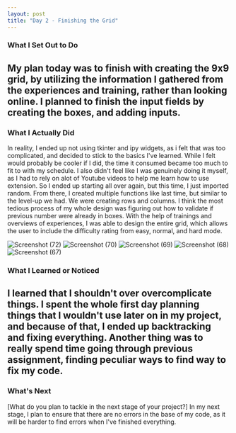 ```yaml
---
layout: post
title: "Day 2 - Finishing the Grid"
---
```


### What I Set Out to Do
My plan today was to finish with creating the 9x9 grid, by utilizing the information I gathered from the experiences and training, rather than looking online.
I planned to finish the input fields by creating the boxes, and adding inputs.
---

### What I Actually Did
In reality, I ended up not using tkinter and ipy widgets, as i felt that was too complicated, and decided to stick to the basics I've learned.
While I felt would probably be cooler if I did, the time it consumed became too much to fit to with my schedule.
I also didn't feel like I was genuinely doing it myself, as I had to rely on alot of Youtube videos to help me learn how to use
extension. So I ended up starting all over again, but this time, I just imported random. From there, I created multiple functions like last time, but similar to the level-up we had. We were creating rows and columns.
I think the most tedious process of my whole design was figuring out how to validate if previous number were already in boxes. With the help
of trainings and overviews of experiences, I was able to design the entire grid, which allows the user to include the difficulty rating from easy, normal, and hard mode.

![Screenshot (72)](https://github.com/user-attachments/assets/3fed3ff2-c43b-4011-8f43-8358bcd5e040)
![Screenshot (70)](https://github.com/user-attachments/assets/087b2cfa-4781-4957-a228-bbfb1e0cebc0)
![Screenshot (69)](https://github.com/user-attachments/assets/4925a82a-5213-4fff-9168-0a52c5e7823c)
![Screenshot (68)](https://github.com/user-attachments/assets/7ef31691-2fee-45a3-8d1f-6db80d5c95c1)
![Screenshot (67)](https://github.com/user-attachments/assets/ae73fc67-2736-4acb-aa44-4615b7322298)




### What I Learned or Noticed

I learned that I shouldn't over overcomplicate things. I spent the whole first day planning things that I wouldn't use later on in my project, and because of that,
I ended up backtracking and fixing everything. Another thing was to really spend time going through previous assignment, finding peculiar
ways to find way to fix my code.
---

### What's Next

[What do you plan to tackle in the next stage of your project?]
In my next stage, I plan to ensure that there are no errors in the base of my code, as it will be harder to find errors when I've finished everything.
